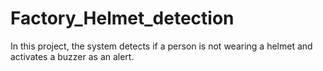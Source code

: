 # Factory_Helmet_detection
In this project, the system detects if a person is not wearing a helmet and activates a buzzer as an alert.
